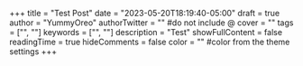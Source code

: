 +++
title = "Test Post"
date = "2023-05-20T18:19:40-05:00"
draft = true
author = "YummyOreo"
authorTwitter = "" #do not include @
cover = ""
tags = ["", ""]
keywords = ["", ""]
description = "Test"
showFullContent = false
readingTime = true
hideComments = false
color = "" #color from the theme settings
+++

